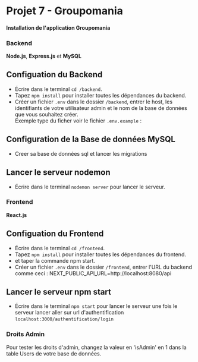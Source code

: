 # Projet 7 - Groupomania

#### Installation de l'application Groupomania

### Backend

**Node.js**, **Express.js** et **MySQL**
<br />

## Configuation du Backend

- Écrire dans le terminal `cd /backend`.
  <br />
- Tapez `npm install` pour installer toutes les dépendances du backend.
  <br />
- Créer un fichier `.env` dans le dossier `/backend`, entrer le host, les identifiants de votre utilisateur admin et le nom de la base de données que vous souhaitez créer.
  <br />
  Exemple type du ficher voir le fichier `.env.example` :



## Configuration de la Base de données MySQL

- Creer sa base de données sql et lancer les migrations

## Lancer le serveur nodemon

- Écrire dans le terminal `nodemon server` pour lancer le serveur.

### Frontend

**React.js**

## Configuation du Frontend

- Écrire dans le terminal `cd /frontend`.
  <br />
- Tapez `npm install` pour installer toutes les dépendances du frontend.
- et taper la commande npm start.
  <br />
- Créer un fichier `.env` dans le dossier `/frontend`, entrer l'URL du backend comme ceci : NEXT_PUBLIC_API_URL=http://localhost:8080/api

## Lancer le serveur npm start

- Écrire dans le terminal `npm start` pour lancer le serveur une fois le serveur lancer aller sur url d'authentification `localhost:3000/authentification/login`

### Droits Admin

Pour tester les droits d'admin, changez la valeur en 'isAdmin'  en 1 dans la table Users de votre base de données.

